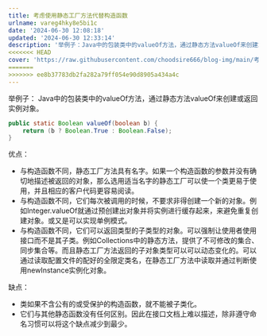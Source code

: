 ```yaml
---
title: 考虑使用静态工厂方法代替构造函数
urlname: vareg4hky8e5bi1c
date: '2024-06-30 12:08:18'
updated: '2024-06-30 12:33:14'
description: '举例子：Java中的包装类中的valueOf方法，通过静态方法valueOf来创建或返回实例对象。public static Boolean valueOf(boolean b) {     return (b ? Boolean.True : Boolean.False); }优点：与构造函...'
<<<<<<< HEAD
cover: 'https://raw.githubusercontent.com/choodsire666/blog-img/main/考虑使用静态工厂方法代替构造函数/cover.jpg'
=======
>>>>>>> ee8b37783db2fa282a79ff054e90d8905a434a4c
---
```

举例子：
Java中的包装类中的valueOf方法，通过静态方法valueOf来创建或返回实例对象。
```java
public static Boolean valueOf(boolean b) {
    return (b ? Boolean.True : Boolean.False);
}
```
优点：

   - 与构造函数不同，静态工厂方法具有名字。如果一个构造函数的参数并没有确切地描述被返回的对象，那么选用适当名字的静态工厂可以使一个类更易于使用，并且相应的客户代码更容易阅读。
   - 与构造函数不同，它们每次被调用的时候，不要求非得创建一个新的对象。例如Integer.valueOf就通过预创建出对象并将实例进行缓存起来，来避免重复创建对象。或又是可以实现单例模式。
   - 与构造函数不同，它们可以返回类型的子类型的对象。可以强制让使用者使用接口而不是其子类。例如Collections中的静态方法，提供了不可修改的集合、同步集合等。而且静态工厂方法返回的子对象类型可以可以动态变化的。可以通过读取配置文件的配好的全限定类名，在静态工厂方法中读取并通过判断使用newInstance实例化对象。

缺点：

   - 类如果不含公有的或受保护的构造函数，就不能被子类化。
   - 它们与其他静态函数没有任何区别。因此在接口文档上难以描述，除非遵守命名习惯可以将这个缺点减少到最少。
